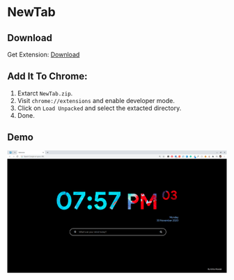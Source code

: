 # NewTab
## Download
Get Extension: <a href="https://github.com/aritra1999/NewTab/raw/master/downalod/NewTab.zip" download="NewTab">Download</a>

## Add It To Chrome: 
  1. Extarct `NewTab.zip`.
  2. Visit `chrome://extensions` and enable developer mode.
  3. Click on `Load Unpacked` and select the extacted directory. 
  4. Done. 

## Demo
![Demo](https://github.com/aritra1999/NewTab/blob/master/assets/demo.png)


